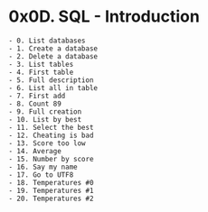 # 0x0D. SQL - Introduction

	- 0. List databases
	- 1. Create a database
	- 2. Delete a database
	- 3. List tables
	- 4. First table
	- 5. Full description
	- 6. List all in table
	- 7. First add
	- 8. Count 89
	- 9. Full creation
	- 10. List by best
	- 11. Select the best
	- 12. Cheating is bad
	- 13. Score too low
	- 14. Average
	- 15. Number by score
	- 16. Say my name
	- 17. Go to UTF8
	- 18. Temperatures #0
	- 19. Temperatures #1
	- 20. Temperatures #2

